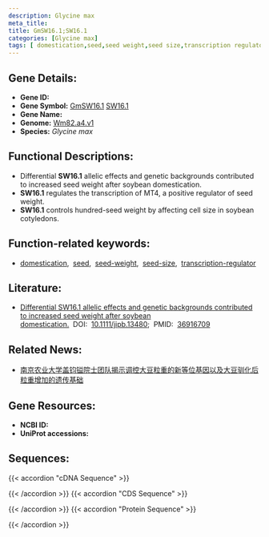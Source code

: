 ```yaml
---
description: Glycine max
meta_title:
title: GmSW16.1;SW16.1
categories: [Glycine max]
tags: [ domestication,seed,seed weight,seed size,transcription regulator ]
---
```


## Gene Details:
- **Gene ID:**	[](https://ensembl.gramene.org/Triticum_aestivum/Gene/Summary?g=)
- **Gene Symbol:** <u>GmSW16.1</u>&nbsp;<u>SW16.1</u>
- **Gene Name:** 
- **Genome:** [Wm82.a4.v1](https://legacy.soybase.org/GlycineBlastPages/blast_descriptions.php)
- **Species:** *Glycine max*

## Functional Descriptions:
   - Differential **SW16.1** allelic effects and genetic backgrounds contributed to increased seed weight after soybean domestication.
   - **SW16.1** regulates the transcription of MT4, a positive regulator of seed weight.
   - **SW16.1** controls hundred-seed weight by affecting cell size in soybean cotyledons.

## Function-related keywords:
   - [domestication](/tags/domestication/),&nbsp;&nbsp;[seed](/tags/seed/),&nbsp;&nbsp;[seed-weight](/tags/seed-weight/),&nbsp;&nbsp;[seed-size](/tags/seed-size/),&nbsp;&nbsp;[transcription-regulator](/tags/transcription-regulator/)

## Literature:
   - [Differential SW16.1 allelic effects and genetic backgrounds contributed to increased seed weight after soybean domestication.]( https://onlinelibrary.wiley.com/doi/10.1111/jipb.13480)&nbsp;&nbsp;DOI:&nbsp;&nbsp;[10.1111/jipb.13480](https://onlinelibrary.wiley.com/doi/10.1111/jipb.13480);&nbsp;&nbsp;PMID:&nbsp;&nbsp;[36916709](https://pubmed.ncbi.nlm.nih.gov/36916709/)

## Related News:
   - [南京农业大学盖钧镒院士团队揭示调控大豆粒重的新等位基因以及大豆驯化后粒重增加的遗传基础](https://mp.weixin.qq.com/s?__biz=MzIyOTY2NDYyNQ==&mid=2247568453&idx=7&sn=137eba03f437501383afc50fd16fc178&chksm=a855ed40ae44f8a95df75ee5b41fb8b4d76d1ee44165fc52883a77b8250fd8bc9109ab382699&scene=27#wechat_redirect)

## Gene Resources:
- **NCBI ID:**  [](https://www.ncbi.nlm.nih.gov/gene/?term=)
- **UniProt accessions:** [](https://www.uniprot.org/uniprotkb//entry)



## Sequences:
{{< accordion "cDNA Sequence" >}}

{{< /accordion >}}
{{< accordion "CDS Sequence" >}}

{{< /accordion >}}
{{< accordion "Protein Sequence" >}}

{{< /accordion >}}
